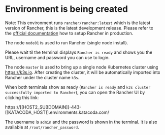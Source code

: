 # Environment is being created

Note: This environment runs `rancher/rancher:latest` which is the latest version of Rancher, this is the latest development release. Please refer to the [official documentation](https://docs.rancher.com) how to setup Rancher in production.

The node `node01` is used to run Rancher (single node install).

Please wait til the terminal displays `Rancher is ready` and shows you the URL, username and password you can use to login.

The node `master` is used to bring up a single node Kubernetes cluster using https://k3s.io. After creating the cluster, it will be automatically imported into Rancher under the cluster name `k3s`.


When both terminals show as ready (`Rancher is ready` and `k3s cluster successfully imported to Rancher`), you can open the Rancher UI by clicking this link:

https://[[HOST2_SUBDOMAIN]]-443-[[KATACODA_HOST]].environments.katacoda.com/

The username is `admin` and the password is shown in the terminal. It is also available at `/root/rancher_password`.
